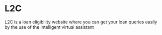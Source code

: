 # L2C
L2C is a loan eligibility website where you can get your loan queries easily by the use of the intelligent virtual assistant
